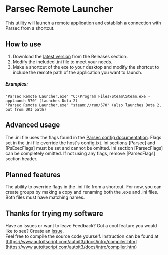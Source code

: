 # Parsec Remote Launcher
This utility will launch a remote application and establish a connection with Parsec from a shortcut.

## How to use
1. Download the [latest version](https://github.com/BetaLeaf/Parsec-Remote-Launcher/releases/latest) from the Releases section.
2. Modify the included .ini file to meet your needs.
3. Make a shortcut of the exe to your desktop and modify the shortcut to include the remote path of the application you want to launch.

##### Examples:  
```"Parsec Remote Launcher.exe" "C:\Program Files\Steam\Steam.exe -applaunch 570" (launches Dota 2)```  
```"Parsec Remote Launcher.exe" "steam://run/570" (also launches Dota 2, but from URI path)```

## Advanced usage
The .ini file uses the flags found in the [Parsec config documentation](https://parsecgaming.com/config).
Flags set in the .ini file override the host's config.txt.
Ini sections [Parsec] and [PsExecFlags] must be set and cannot be omitted.
Ini section [ParsecFlags] can be completely omitted. If not using any flags, remove [ParsecFlags] section header.

## Planned features
The ability to override flags in the .ini file from a shortcut. For now, you can create groups by making a copy and renaming both the .exe and .ini files. Both files must have matching names.

## Thanks for trying my software
Have an issues or want to leave Feedback? Got a cool feature you would like to see? Create an [Issue](https://github.com/BetaLeaf/Parsec-Remote-Launcher/issues).  
Feel free to compile the source code yourself. Instruction can be found at [https://www.autoitscript.com/autoit3/docs/intro/compiler.htm](https://www.autoitscript.com/autoit3/docs/intro/compiler.htm)
